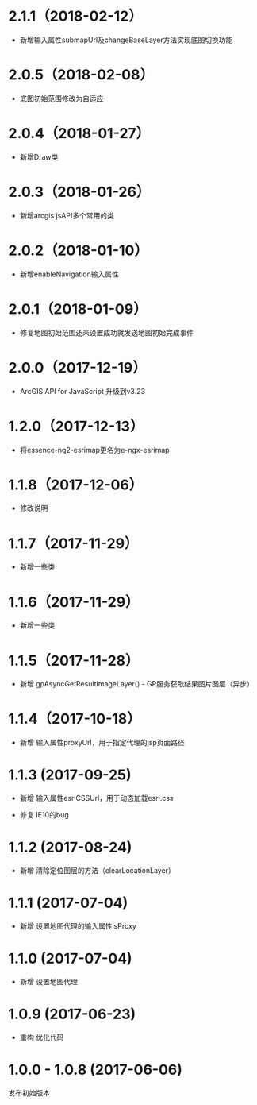# 2.1.1（2018-02-12）

- 新增输入属性submapUrl及changeBaseLayer方法实现底图切换功能

# 2.0.5（2018-02-08）

- 底图初始范围修改为自适应

# 2.0.4（2018-01-27）

- 新增Draw类

# 2.0.3（2018-01-26）

- 新增arcgis jsAPI多个常用的类

# 2.0.2（2018-01-10）

- 新增enableNavigation输入属性

# 2.0.1（2018-01-09）

- 修复地图初始范围还未设置成功就发送地图初始完成事件

# 2.0.0（2017-12-19）

- ArcGIS API for JavaScript 升级到v3.23

# 1.2.0（2017-12-13）

- 将essence-ng2-esrimap更名为e-ngx-esrimap

# 1.1.8（2017-12-06）

- 修改说明

# 1.1.7（2017-11-29）

- 新增一些类

# 1.1.6（2017-11-29）

- 新增一些类

# 1.1.5（2017-11-28）

- 新增 gpAsyncGetResultImageLayer() - GP服务获取结果图片图层（异步）

# 1.1.4（2017-10-18）

- 新增 输入属性proxyUrl，用于指定代理的jsp页面路径

# 1.1.3 (2017-09-25)

- 新增 输入属性esriCSSUrl，用于动态加载esri.css

- 修复 IE10的bug

# 1.1.2 (2017-08-24)

- 新增 清除定位图层的方法（clearLocationLayer）

# 1.1.1 (2017-07-04)

- 新增 设置地图代理的输入属性isProxy

# 1.1.0 (2017-07-04)

- 新增 设置地图代理

# 1.0.9 (2017-06-23)

- 重构 优化代码

# 1.0.0 - 1.0.8 (2017-06-06)

发布初始版本
